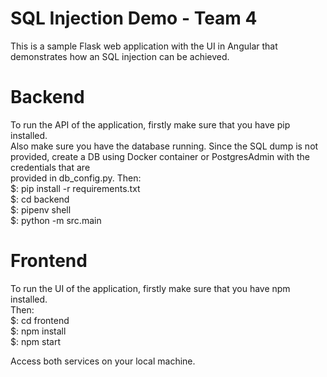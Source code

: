 # SQL Injection Demo - Team 4  
This is a sample Flask web application with the UI in Angular that demonstrates how an SQL injection can be achieved.  

# Backend  
To run the API of the application, firstly make sure that you have pip installed.  
Also make sure you have the database running. Since the SQL dump is not provided, 
create a DB using Docker container or PostgresAdmin with the credentials that are  
provided in db_config.py.
Then:  
$: pip install -r requirements.txt  
$: cd backend  
$: pipenv shell  
$: python -m src.main  

# Frontend  
To run the UI of the application, firstly make sure that you have npm installed.  
Then:  
$: cd frontend  
$: npm install  
$: npm start  

Access both services on your local machine.  
